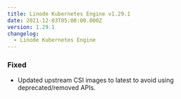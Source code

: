 ```yaml
---
title: Linode Kubernetes Engine v1.29.1
date: 2021-12-03T05:00:00.000Z
version: 1.29.1
changelog:
  - Linode Kubernetes Engine
---
```


### Fixed

* Updated upstream CSI images to latest to avoid using deprecated/removed APIs.
